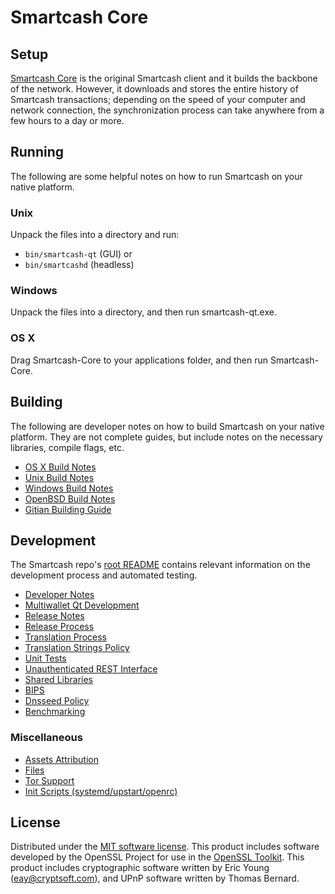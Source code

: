 Smartcash Core
=====================

Setup
---------------------
[Smartcash Core](https://smartcash.cc/wallets/) is the original Smartcash client and it builds the backbone of the network. However, it downloads and stores the entire history of Smartcash transactions; depending on the speed of your computer and network connection, the synchronization process can take anywhere from a few hours to a day or more.

Running
---------------------
The following are some helpful notes on how to run Smartcash on your native platform.

### Unix

Unpack the files into a directory and run:

- `bin/smartcash-qt` (GUI) or
- `bin/smartcashd` (headless)

### Windows

Unpack the files into a directory, and then run smartcash-qt.exe.

### OS X

Drag Smartcash-Core to your applications folder, and then run Smartcash-Core.

Building
---------------------
The following are developer notes on how to build Smartcash on your native platform. They are not complete guides, but include notes on the necessary libraries, compile flags, etc.

- [OS X Build Notes](build-osx.md)
- [Unix Build Notes](build-unix.md)
- [Windows Build Notes](build-windows.md)
- [OpenBSD Build Notes](build-openbsd.md)
- [Gitian Building Guide](gitian-building.md)

Development
---------------------
The Smartcash repo's [root README](/README.md) contains relevant information on the development process and automated testing.

- [Developer Notes](developer-notes.md)
- [Multiwallet Qt Development](multiwallet-qt.md)
- [Release Notes](release-notes.md)
- [Release Process](release-process.md)
- [Translation Process](translation_process.md)
- [Translation Strings Policy](translation_strings_policy.md)
- [Unit Tests](unit-tests.md)
- [Unauthenticated REST Interface](REST-interface.md)
- [Shared Libraries](shared-libraries.md)
- [BIPS](bips.md)
- [Dnsseed Policy](dnsseed-policy.md)
- [Benchmarking](benchmarking.md)

### Miscellaneous
- [Assets Attribution](assets-attribution.md)
- [Files](files.md)
- [Tor Support](tor.md)
- [Init Scripts (systemd/upstart/openrc)](init.md)

License
---------------------
Distributed under the [MIT software license](http://www.opensource.org/licenses/mit-license.php).
This product includes software developed by the OpenSSL Project for use in the [OpenSSL Toolkit](https://www.openssl.org/). This product includes
cryptographic software written by Eric Young ([eay@cryptsoft.com](mailto:eay@cryptsoft.com)), and UPnP software written by Thomas Bernard.
